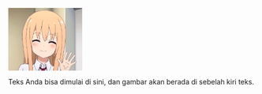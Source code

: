 <p align="left">
  <img src="hello.webp" alt="Hello" width="150" style="vertical-align: middle;">
</p>

Teks Anda bisa dimulai di sini, dan gambar akan berada di sebelah kiri teks.
